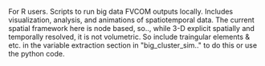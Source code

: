 For R users. Scripts to run big data FVCOM outputs locally. Includes visualization, analysis, and animations of spatiotemporal data. The current spatial framework here is node based, so.., while 3-D explicit spatially and temporally resolved, it is not volumetric. So include traingular elements & etc. in the variable extraction section in "big_cluster_sim.." to do this or use the python code.
